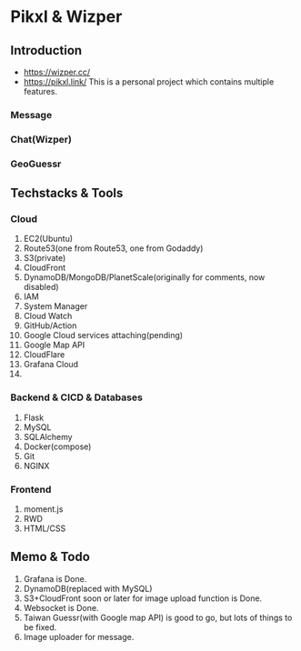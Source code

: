 # Pikxl & Wizper
## Introduction
* https://wizper.cc/
* https://pikxl.link/
This is a personal project which contains multiple features.
### Message

### Chat(Wizper)

### GeoGuessr

## Techstacks & Tools
### Cloud
1. EC2(Ubuntu)
2. Route53(one from Route53, one from Godaddy)
3. S3(private)
4. CloudFront
5. DynamoDB/MongoDB/PlanetScale(originally for comments, now disabled)
6. IAM
7. System Manager
8. Cloud Watch
9. GitHub/Action
10. Google Cloud services attaching(pending)
11. Google Map API
12. CloudFlare
13. Grafana Cloud
14. 

### Backend & CICD & Databases
1. Flask
2. MySQL
3. SQLAlchemy
4. Docker(compose)
5. Git
6. NGINX


### Frontend
1. moment.js
2. RWD
3. HTML/CSS


## Memo & Todo
1. Grafana is Done.
2. DynamoDB(replaced with MySQL)
3. S3+CloudFront soon or later for image upload function is Done.
4. Websocket is Done.
5. Taiwan Guessr(with Google map API) is good to go, but lots of things to be fixed.
6. Image uploader for message.


